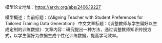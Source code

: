 模型论文地址：https://arxiv.org/abs/2406.19227

模型概述：当前标题：《Aligning Teacher with Student Preferences for Tailored Training Data Generation》
中文文章标题：《调整教师与学生偏好以生成定制的训练数据》
文章内容：研究提出一种方法，通过调整教师知识传授方式，以学生偏好为依据生成个性化训练数据，提高学习效率。
